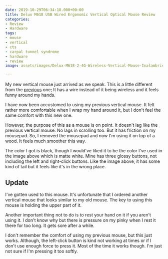 ```yaml
---
date: 2019-10-29T06:34:18.000+00:00
title: Delux M618 USB Wired Ergonomic Vertical Optical Mouse Review
categories:
- Review
- Hardware
tags:
- mouse
- vertical
- cts
- carpal tunnel syndrome
- hardware
- review
image: assets/images/Delux-M618-2-4G-Wireless-Vertical-Mouse-Inalambrico-Ergonomic-1600-DPI-USB-Wired-Optical-Mouse-with.jpg

---
```

My new vertical mouse just arrived as we speak. This is a little different from the [previous](http://iosjunkie.com/blog/using-vertical-mouse-my-take/ "Vertical Mouse") one; It has a wire instead of it being wireless and it feels funny around my hands.

I have now been accustomed to using my previous vertical mouse. It felt rather more comfortable when I wrap my hand around it, but I don't feel the same comfort with this new one.

However, the purpose of this as a mouse is on point. It doesn't lag like the previous vertical mouse. No lags in scrolling too. But it has friction on my mousepad. So, I removed the mousepad and now I'm using it on top of a wood. It feels much smoother this way.

The color I got is black, though I would've liked it to be the color I've used in the image above which is matte white. Mine has three glossy buttons, not including the left and right-click buttons. Like the image above, it has some kind of tail but it feels like it's in the wrong place.

## Update

I've gotten used to this mouse. It's unfortunate that I ordered another vertical mouse that looks similar to my old mouse. The key to using this mouse is holding the upper part of it. 

Another important thing not to do is to rest your hand on it if you aren't using it. I don't know why but there is pressure on my pinky when I rest it there for too long. It gets sore after a while.

I don't remember the comfort of using my previous mouse, but this just works. Although, the left-click button is kind not working at times or if I don't use enough force to press it. Most of the time it works though. I'm just not sure if I'm pressing it too softly.